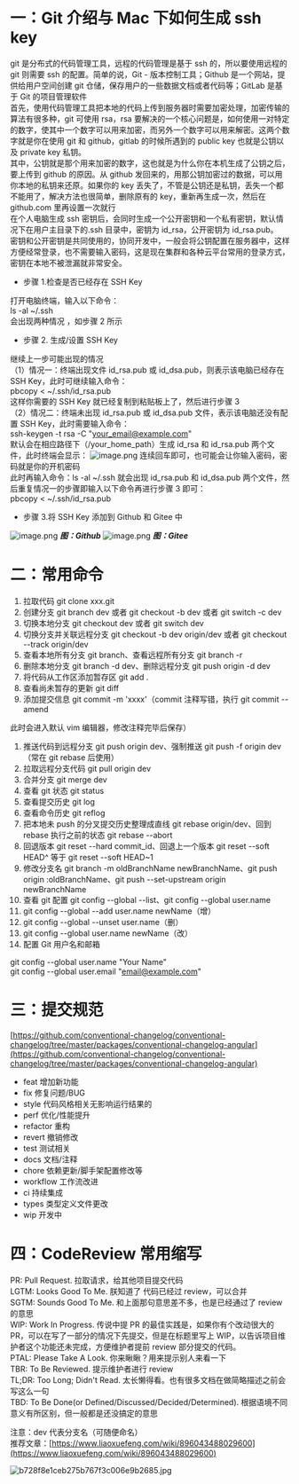 # 一：Git 介绍与 Mac 下如何生成 ssh key

git 是分布式的代码管理工具，远程的代码管理是基于 ssh 的，所以要使用远程的 git 则需要 ssh 的配置。简单的说，Git - 版本控制工具；Github 是一个网站，提供给用户空间创建 git 仓储，保存用户的一些数据文档或者代码等；GitLab 是基于 Git 的项目管理软件<br /> 首先，使用代码管理工具把本地的代码上传到服务器时需要加密处理，加密传输的算法有很多种，git 可使用 rsa，rsa 要解决的一个核心问题是，如何使用一对特定的数字，使其中一个数字可以用来加密，而另外一个数字可以用来解密。这两个数字就是你在使用 git 和 github，gitlab 的时候所遇到的 public key 也就是公钥以及 private key 私钥。<br /> 其中，公钥就是那个用来加密的数字，这也就是为什么你在本机生成了公钥之后，要上传到 github 的原因。从 github 发回来的，用那公钥加密过的数据，可以用你本地的私钥来还原。如果你的 key 丢失了，不管是公钥还是私钥，丢失一个都不能用了，解决方法也很简单，删除原有的 key，重新再生成一次，然后在 github.com 里再设置一次就行<br />在个人电脑生成 ssh 密钥后，会同时生成一个公开密钥和一个私有密钥，默认情况下在用户主目录下的.ssh 目录中，密钥为 id_rsa，公开密钥为 id_rsa.pub。<br />密钥和公开密钥是共同使用的，协同开发中，一般会将公钥配置在服务器中，这样方便经常登录，也不需要输入密码，这是现在集群和各种云平台常用的登录方式，密钥在本地不被泄漏就非常安全。

- 步骤 1.检查是否已经存在 SSH Key

打开电脑终端，输入以下命令：<br />ls -al ~/.ssh <br />会出现两种情况 ，如步骤 2 所示

- 步骤 2. 生成/设置 SSH Key

继续上一步可能出现的情况 <br />（1）情况一：终端出现文件 id_rsa.pub 或 id_dsa.pub，则表示该电脑已经存在 SSH Key，此时可继续输入命令：<br />pbcopy < ~/.ssh/id_rsa.pub<br />这样你需要的 SSH Key 就已经复制到粘贴板上了，然后进行步骤 3<br />（2）情况二：终端未出现 id_rsa.pub 或 id_dsa.pub 文件，表示该电脑还没有配置 SSH Key，此时需要输入命令：<br />ssh-keygen -t rsa -C "your_email@example.com"<br />默认会在相应路径下（/your_home_path）生成 id_rsa 和 id_rsa.pub 两个文件，此时终端会显示：
![image.png](../assets/1644164187476-6676ff38-2c76-44cb-a75e-93295b945a75.png)
连续回车即可，也可能会让你输入密码，密码就是你的开机密码 <br />此时再输入命令：ls -al ~/.ssh 就会出现 id_rsa.pub 和 id_dsa.pub 两个文件，然后重复情况一的步骤即输入以下命令再进行步骤 3 即可：<br />pbcopy < ~/.ssh/id_rsa.pub

- 步骤 3.将 SSH Key 添加到 Github 和 Gitee 中

![image.png](../assets/1644163954973-29d7b898-0036-4f48-b13b-b771f3b3064b.png)
_**图：Github**_
![image.png](../assets/1644164425045-94537f86-65d3-4a34-8554-08bcd00020f6.png)
_**图：Gitee**_

# 二：常用命令

1. 拉取代码 git clone xxx.git
1. 创建分支 git branch dev 或者 git checkout -b dev 或者 git switch -c dev
1. 切换本地分支 git checkout dev 或者 git switch dev
1. 切换分支并关联远程分支 git checkout -b dev origin/dev 或者 git checkout --track origin/dev
1. 查看本地所有分支 git branch、查看远程所有分支 git branch -r
1. 删除本地分支 git branch -d dev、删除远程分支 git push origin -d dev
1. 将代码从工作区添加暂存区 git add .
1. 查看尚未暂存的更新 git diff
1. 添加提交信息 git commit -m 'xxxx'（commit 注释写错，执行 git commit --amend

此时会进入默认 vim 编辑器，修改注释完毕后保存）

1. 推送代码到远程分支 git push origin dev、强制推送 git push -f origin dev（常在 git rebase 后使用）
1. 拉取远程分支代码 git pull origin dev
1. 合并分支 git merge dev
1. 查看 git 状态 git status
1. 查看提交历史 git log
1. 查看命令历史 git reflog
1. 把本地未 push 的分叉提交历史整理成直线 git rebase origin/dev、回到 rebase 执行之前的状态 git rebase --abort
1. 回退版本 git reset --hard commit_id、回退上一个版本 git reset --soft HEAD^ 等于 git reset --soft HEAD~1
1. 修改分支名 git branch -m oldBranchName newBranchName、git push origin :oldBranchName、git push --set-upstream origin newBranchName
1. 查看 git 配置 git config --global --list、git config --global user.name
1. git config --global --add user.name newName（增）
1. git config --global --unset user.name（删）
1. git config --global user.name newName（改）
1. 配置 Git 用户名和邮箱

git config --global user.name "Your Name" <br />git config --global user.email "email@example.com"

# 三：提交规范

[https://github.com/conventional-changelog/conventional-changelog/tree/master/packages/conventional-changelog-angular](https://github.com/conventional-changelog/conventional-changelog/tree/master/packages/conventional-changelog-angular)

- feat 增加新功能
- fix 修复问题/BUG
- style 代码风格相关无影响运行结果的
- perf 优化/性能提升
- refactor 重构
- revert 撤销修改
- test 测试相关
- docs 文档/注释
- chore 依赖更新/脚手架配置修改等
- workflow 工作流改进
- ci 持续集成
- types 类型定义文件更改
- wip 开发中

# 四：CodeReview 常用缩写

PR: Pull Request. 拉取请求，给其他项目提交代码<br />LGTM: Looks Good To Me. 朕知道了 代码已经过 review，可以合并<br />SGTM: Sounds Good To Me. 和上面那句意思差不多，也是已经通过了 review 的意思<br />WIP: Work In Progress. 传说中提 PR 的最佳实践是，如果你有个改动很大的 PR，可以在写了一部分的情况下先提交，但是在标题里写上 WIP，以告诉项目维护者这个功能还未完成，方便维护者提前 review 部分提交的代码。<br />PTAL: Please Take A Look. 你来瞅瞅？用来提示别人来看一下<br />TBR: To Be Reviewed. 提示维护者进行 review<br />TL;DR: Too Long; Didn't Read. 太长懒得看。也有很多文档在做简略描述之前会写这么一句<br />TBD: To Be Done(or Defined/Discussed/Decided/Determined). 根据语境不同意义有所区别，但一般都是还没搞定的意思

注意：dev 代表分支名（可随便命名）<br />推荐文章：[https://www.liaoxuefeng.com/wiki/896043488029600](https://www.liaoxuefeng.com/wiki/896043488029600)

![b728f8e1ceb275b767f3c006e9b2685.jpg](../assets/1642308633151-038a8ed0-7e6b-40c0-9e3d-31dc46227728.jpeg)

